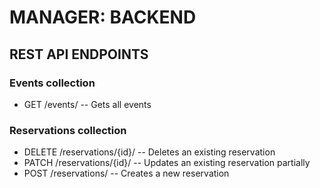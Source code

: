 # MANAGER: BACKEND

## REST API ENDPOINTS

### Events collection

- GET /events/ -- Gets all events

### Reservations collection

- DELETE /reservations/{id}/ -- Deletes an existing reservation
- PATCH  /reservations/{id}/ -- Updates an existing reservation partially
- POST   /reservations/      -- Creates a new reservation
